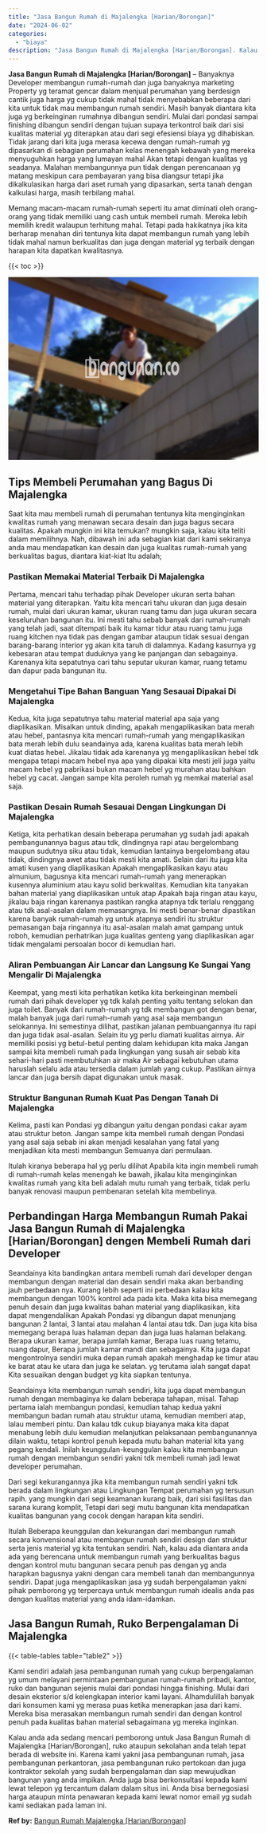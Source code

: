 ```yaml
---
title: "Jasa Bangun Rumah di Majalengka [Harian/Borongan]"
date: "2024-06-02"
categories: 
  - "biaya"
description: "Jasa Bangun Rumah di Majalengka [Harian/Borongan]. Kalau anda ada sedang mencari pemborong untuk Jasa Bangun Rumah di Majalengka [Harian/Borongan], ruko at..."
---
```


**Jasa Bangun Rumah di Majalengka \[Harian/Borongan\]** – Banyaknya Developer membangun rumah-rumah dan juga banyaknya marketing Property yg teramat gencar dalam menjual perumahan yang berdesign cantik juga harga yg cukup tidak mahal tidak menyebabkan beberapa dari kita untuk tidak mau membangun rumah sendiri. Masih banyak diantara kita juga yg berkeinginan rumahnya dibangun sendiri. Mulai dari pondasi sampai finishing dibangun sendiri dengan tujuan supaya terkontrol baik dari sisi kualitas material yg diterapkan atau dari segi efesiensi biaya yg dihabiskan. Tidak jarang dari kita juga merasa kecewa dengan rumah-rumah yg dipasarkan di sebagian perumahan kelas menengah kebawah yang mereka menyuguhkan harga yang lumayan mahal Akan tetapi dengan kualitas yg seadanya. Malahan membangunnya pun tidak dengan perencanaan yg matang meskipun cara pembayaran yang bisa diangsur tetapi jika dikalkulasikan harga dari aset rumah yang dipasarkan, serta tanah dengan kalkulasi harga, masih terbilang mahal.

Memang macam-macam rumah-rumah seperti itu amat diminati oleh orang-orang yang tidak memiliki uang cash untuk membeli rumah. Mereka lebih memilih kredit walaupun terhitung mahal. Tetapi pada hakikatnya jika kita berharap menahan diri tentunya kita dapat membangun rumah yang lebih tidak mahal namun berkualitas dan juga dengan material yg terbaik dengan harapan kita dapatkan kwalitasnya.

{{< toc >}}

![Jasa Bangun Rumah di Majalengka [Harian/Borongan]](/images/borong-bangunan-11.png)

## Tips Membeli Perumahan yang Bagus Di Majalengka

Saat kita mau membeli rumah di perumahan tentunya kita menginginkan kwalitas rumah yang menawan secara desain dan juga bagus secara kualitas. Apakah mungkin ini kita temukan? mungkin saja, kalau kita teliti dalam memilihnya. Nah, dibawah ini ada sebagian kiat dari kami sekiranya anda mau mendapatkan kan desain dan juga kualitas rumah-rumah yang berkualitas bagus, diantara kiat-kiat Itu adalah;

### Pastikan Memakai Material Terbaik Di Majalengka

Pertama, mencari tahu terhadap pihak Developer ukuran serta bahan material yang diterapkan. Yaitu kita mencari tahu ukuran dan juga desain rumah, mulai dari ukuran kamar, ukuran ruang tamu dan juga ukuran secara keseluruhan bangunan itu. Ini mesti tahu sebab banyak dari rumah-rumah yang telah jadi, saat ditempati baik itu kamar tidur atau ruang tamu juga ruang kitchen nya tidak pas dengan gambar ataupun tidak sesuai dengan barang-barang interior yg akan kita taruh di dalamnya. Kadang kasurnya yg kebesaran atau tempat duduknya yang ke panjangan dan sebagainya. Karenanya kita sepatutnya cari tahu seputar ukuran kamar, ruang tetamu dan dapur pada bangunan itu.

### Mengetahui Tipe Bahan Banguan Yang Sesauai Dipakai Di Majalengka

Kedua, kita juga sepatutnya tahu material material apa saja yang diaplikasikan. Misalkan untuk dinding, apakah mengaplikasikan bata merah atau hebel, pantasnya kita mencari rumah-rumah yang mengaplikasikan bata merah lebih dulu seandainya ada, karena kualitas bata merah lebih kuat diatas hebel. Jikalau tidak ada karenanya yg mengaplikasikan hebel tdk mengapa tetapi macam hebel nya apa yang dipakai kita mesti jeli juga yaitu macam hebel yg pabrikasi bukan macam hebel yg murahan atau bahkan hebel yg cacat. Jangan sampe kita peroleh rumah yg memkai material asal saja.

### Pastikan Desain Rumah Sesauai Dengan Lingkungan Di Majalengka

Ketiga, kita perhatikan desain beberapa perumahan yg sudah jadi apakah pembangunannya bagus atau tdk, dindingnya rapi atau bergelombang maupun sudutnya siku atau tidak, kemudian lantainya bergelombang atau tidak, dindingnya awet atau tidak mesti kita amati. Selain dari itu juga kita amati kusen yang diaplikasikan Apakah mengaplikasikan kayu atau almunium, bagusnya kita mencari rumah-rumah yang menerapkan kusennya aluminium atau kayu solid berkwalitas. Kemudian kita tanyakan bahan material yang diaplikasikan untuk atap Apakah baja ringan atau kayu, jikalau baja ringan karenanya pastikan rangka atapnya tdk terlalu renggang atau tdk asal-asalan dalam memasangnya. Ini mesti benar-benar dipastikan karena banyak rumah-rumah yg untuk atapnya sendiri itu struktur pemasangan baja ringannya itu asal-asalan malah amat gampang untuk roboh, kemudian perhatrikan juga kualitas genteng yang diaplikasikan agar tidak mengalami persoalan bocor di kemudian hari.

### Aliran Pembuangan Air Lancar dan Langsung Ke Sungai Yang Mengalir Di Majalengka

Keempat, yang mesti kita perhatikan ketika kita berkeinginan membeli rumah dari pihak developer yg tdk kalah penting yaitu tentang selokan dan juga toilet. Banyak dari rumah-rumah yg tdk membangun got dengan benar, malah banyak juga dari rumah-rumah yang asal saja membangun selokannya. Ini semestinya dilihat, pastikan jalanan pembuangannya itu rapi dan juga tidak asal-asalan. Selain itu yg perlu diamati kualitas airnya. Air memiliki posisi yg betul-betul penting dalam kehidupan kita maka Jangan sampai kita membeli rumah pada lingkungan yang susah air sebab kita sehari-hari pasti membutuhkan air maka Air sebagai kebutuhan utama haruslah selalu ada atau tersedia dalam jumlah yang cukup. Pastikan airnya lancar dan juga bersih dapat digunakan untuk masak.

### Struktur Bangunan Rumah Kuat Pas Dengan Tanah Di Majalengka

Kelima, pasti kan Pondasi yg dibangun yaitu dengan pondasi cakar ayam atau struktur beton. Jangan sampe kita membeli rumah dengan Pondasi yang asal saja sebab ini akan menjadi kesalahan yang fatal yang menjadikan kita mesti membangun Semuanya dari permulaan.

Itulah kiranya beberapa hal yg perlu dilihat Apabila kita ingin membeli rumah di rumah-rumah kelas menengah ke bawah, jikalau kita menginginkan kwalitas rumah yang kita beli adalah mutu rumah yang terbaik, tidak perlu banyak renovasi maupun pembenaran setelah kita membelinya.

## Perbandingan Harga Membangun Rumah Pakai Jasa Bangun Rumah di Majalengka \[Harian/Borongan\] dengen Membeli Rumah dari Developer

Seandainya kita bandingkan antara membeli rumah dari developer dengan membangun dengan material dan desain sendiri maka akan berbanding jauh perbedaan nya. Kurang lebih seperti ini perbedaan kalau kita membangun dengan 100% kontrol ada pada kita. Maka kita bisa memegang penuh desain dan juga kwalitas bahan material yang diaplikasikan, kita dapat mengendalikan Apakah Pondasi yg dibangun dapat menunjang bangunan 2 lantai, 3 lantai atau malahan 4 lantai atau tdk. Dan juga kita bisa memegang berapa luas halaman depan dan juga luas halaman belakang. Berapa ukuran kamar, berapa jumlah kamar, Berapa luas ruang tetamu, ruang dapur, Berapa jumlah kamar mandi dan sebagainya. Kita juga dapat mengontrolnya sendiri muka depan rumah apakah menghadap ke timur atau ke barat atau ke utara dan juga ke selatan. yg terutama ialah sangat dapat Kita sesuaikan dengan budget yg kita siapkan tentunya.

Seandainya kita membangun rumah sendiri, kita juga dapat membangun rumah dengan membaginya ke dalam beberapa tahapan, misal. Tahap pertama ialah membangun pondasi, kemudian tahap kedua yakni membangun badan rumah atau struktur utama, kemudian memberi atap, lalau memberi pintu. Dan kalau tdk cukup biayanya maka kita dapat menabung lebih dulu kemudian melanjutkan pelaksanaan pembangunannya dilain waktu, tetapi kontrol penuh kepada mutu bahan material kita yang pegang kendali. Inilah keunggulan-keunggulan kalau kita membangun rumah dengan membangun sendiri yakni tdk membeli rumah jadi lewat developer perumahan.

Dari segi kekurangannya jika kita membangun rumah sendiri yakni tdk berada dalam lingkungan atau Lingkungan Tempat perumahan yg tersusun rapih. yang mungkin dari segi keamanan kurang baik, dari sisi fasilitas dan sarana kurang komplit, Tetapi dari segi mutu bangunan kita mendapatkan kualitas bangunan yang cocok dengan harapan kita sendiri.

Itulah Beberapa keunggulan dan kekurangan dari membangun rumah secara konvensional atau membangun rumah sendiri design dan struktur serta jenis material yg kita tentukan sendiri. Nah, kalau ada diantara anda ada yang berencana untuk membangun rumah yang berkualitas bagus dengan kontrol mutu bangunan secara penuh pas dengan yg anda harapkan bagusnya yakni dengan cara membeli tanah dan membangunnya sendiri. Dapat juga mengaplikasikan jasa yg sudah berpengalaman yakni pihak pemborong yg terpercaya untuk membangun rumah idealis anda pas dengan kualitas material yang anda idam-idamkan.

## Jasa Bangun Rumah, Ruko Berpengalaman Di Majalengka

{{< table-tables table="table2" >}}

Kami sendiri adalah jasa pembangunan rumah yang cukup berpengalaman yg umum melayani permintaan pembangunan rumah-rumah pribadi, kantor, ruko dan bangunan sejenis mulai dari pondasi hingga finishing. Mulai dari desain eksterior s/d kelengkapan interior kami layani. Alhamdulillah banyak dari konsumen kami yg merasa puas ketika menerapkan jasa dari kami. Mereka bisa merasakan membangun rumah sendiri dan dengan kontrol penuh pada kualitas bahan material sebagaimana yg mereka inginkan.

Kalau anda ada sedang mencari pemborong untuk Jasa Bangun Rumah di Majalengka \[Harian/Borongan\], ruko ataupun sekolahan anda telah tepat berada di website ini. Karena kami yakni jasa pembangunan rumah, jasa pembangunan perkantoran, jasa pembangunan ruko pertokoan dan juga kontraktor sekolah yang sudah berpengalaman dan siap mewujudkan bangunan yang anda impikan. Anda juga bisa berkonsultasi kepada kami lewat telepon yg tercantum dalam dalam situs ini. Anda bisa bernegosiasi harga ataupun minta penawaran kepada kami lewat nomor email yg sudah kami sediakan pada laman ini.

**Ref by:** [Bangun Rumah Majalengka [Harian/Borongan]](https://id.wikipedia.org/wiki/Bangun)

